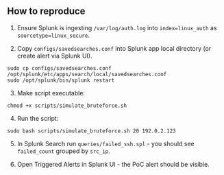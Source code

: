 ## How to reproduce

1. Ensure Splunk is ingesting `/var/log/auth.log` into `index=linux_auth` as `sourcetype=linux_secure`.

2. Copy `configs/savedsearches.conf` into Splunk app local directory (or create alert via Splunk UI).
```
sudo cp configs/savedsearches.conf /opt/splunk/etc/apps/search/local/savedsearches.conf
sudo /opt/splunk/bin/splunk restart
```
3. Make script executable:
```
chmod +x scripts/simulate_bruteforce.sh
```
4. Run the script:
```
sudo bash scripts/simulate_bruteforce.sh 20 192.0.2.123
```
5. In Splunk Search run `queries/failed_ssh.spl` - you should see `failed_count` grouped by `src_ip`.

6. Open Triggered Alerts in Splunk UI - the PoC alert should be visible.
